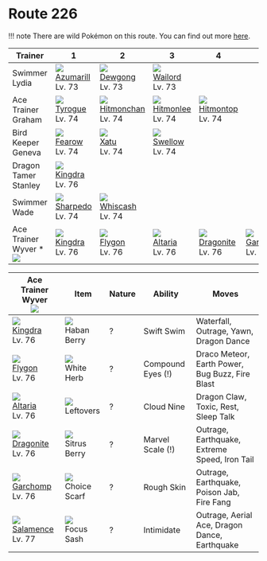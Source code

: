 # Route 226

!!! note
    There are wild Pokémon on this route. You can find out more [here](../../wild_pokemon/route_226/).


Trainer                             | 1                                    | 2                                    | 3                                    | 4                                    | 5                                    | 6
---                                 | ---                                  | ---                                  | ---                                  | ---                                  | ---                                  | ---
Swimmer Lydia                       | ![][184]<br> [Azumarill]<br> Lv. 73  | ![][087]<br> [Dewgong]<br> Lv. 73    | ![][321]<br> [Wailord]<br> Lv. 73
Ace Trainer Graham                  | ![][236]<br> [Tyrogue]<br> Lv. 74    | ![][107]<br> [Hitmonchan]<br> Lv. 74 | ![][106]<br> [Hitmonlee]<br> Lv. 74  | ![][237]<br> [Hitmontop]<br> Lv. 74
Bird Keeper Geneva                  | ![][022]<br> [Fearow]<br> Lv. 74     | ![][178]<br> [Xatu]<br> Lv. 74       | ![][277]<br> [Swellow]<br> Lv. 74
Dragon Tamer Stanley                | ![][230]<br> [Kingdra]<br> Lv. 76
Swimmer Wade                        | ![][319]<br> [Sharpedo]<br> Lv. 74   | ![][340]<br> [Whiscash]<br> Lv. 74
Ace Trainer Wyver *<br>![][ace_f_2] | ![][230]<br> [Kingdra]<br> Lv. 76    | ![][330]<br> [Flygon]<br> Lv. 76     | ![][334]<br> [Altaria]<br> Lv. 76    | ![][149]<br> [Dragonite]<br> Lv. 76  | ![][445]<br> [Garchomp]<br> Lv. 76   | ![][373]<br> [Salamence]<br> Lv. 77

Ace Trainer Wyver<br>![][ace_f_2]   | Item                               | Nature | Ability           | Moves
---                                 | ---                                | --- | ---               | ---
![][230]<br> [Kingdra]<br> Lv. 76   | ![][haban-berry]<br> Haban Berry   | ? | Swift Swim        | Waterfall, Outrage, Yawn, Dragon Dance
![][330]<br> [Flygon]<br> Lv. 76    | ![][white-herb]<br> White Herb     | ? | Compound Eyes (!) | Draco Meteor, Earth Power, Bug Buzz, Fire Blast
![][334]<br> [Altaria]<br> Lv. 76   | ![][leftovers]<br> Leftovers       | ? | Cloud Nine        | Dragon Claw, Toxic, Rest, Sleep Talk
![][149]<br> [Dragonite]<br> Lv. 76 | ![][sitrus-berry]<br> Sitrus Berry | ? | Marvel Scale (!)  | Outrage, Earthquake, Extreme Speed, Iron Tail
![][445]<br> [Garchomp]<br> Lv. 76  | ![][choice-scarf]<br> Choice Scarf | ? | Rough Skin        | Outrage, Earthquake, Poison Jab, Fire Fang
![][373]<br> [Salamence]<br> Lv. 77 | ![][focus-sash]<br> Focus Sash     | ? | Intimidate        | Outrage, Aerial Ace, Dragon Dance, Earthquake

[Fearow]: ../../pokemon_changes/022/
[Dewgong]: ../../pokemon_changes/087/
[Hitmonlee]: ../../pokemon_changes/106/
[Hitmonchan]: ../../pokemon_changes/107/
[Dragonite]: ../../pokemon_changes/149/
[Xatu]: ../../pokemon_changes/178/
[Azumarill]: ../../pokemon_changes/184/
[Kingdra]: ../../pokemon_changes/230/
[Tyrogue]: ../../pokemon_changes/236/
[Hitmontop]: ../../pokemon_changes/237/
[Swellow]: ../../pokemon_changes/277/
[Sharpedo]: ../../pokemon_changes/319/
[Wailord]: ../../pokemon_changes/321/
[Flygon]: ../../pokemon_changes/330/
[Altaria]: ../../pokemon_changes/334/
[Whiscash]: ../../pokemon_changes/340/
[Salamence]: ../../pokemon_changes/373/
[Garchomp]: ../../pokemon_changes/445/
[choice-scarf]: ../img/items/choice-scarf.png
[focus-sash]: ../img/items/focus-sash.png
[haban-berry]: ../img/items/haban-berry.png
[leftovers]: ../img/items/leftovers.png
[sitrus-berry]: ../img/items/sitrus-berry.png
[white-herb]: ../img/items/white-herb.png
[022]: ../img/pokemon/022.png
[087]: ../img/pokemon/087.png
[106]: ../img/pokemon/106.png
[107]: ../img/pokemon/107.png
[149]: ../img/pokemon/149.png
[178]: ../img/pokemon/178.png
[184]: ../img/pokemon/184.png
[230]: ../img/pokemon/230.png
[236]: ../img/pokemon/236.png
[237]: ../img/pokemon/237.png
[277]: ../img/pokemon/277.png
[319]: ../img/pokemon/319.png
[321]: ../img/pokemon/321.png
[330]: ../img/pokemon/330.png
[334]: ../img/pokemon/334.png
[340]: ../img/pokemon/340.png
[373]: ../img/pokemon/373.png
[445]: ../img/pokemon/445.png
[ace_f_2]: ../img/trainer/ace_f_2.png
